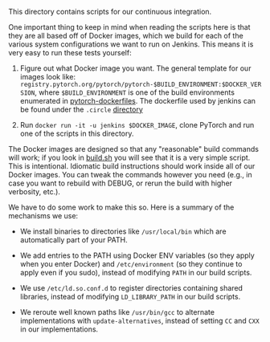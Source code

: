 This directory contains scripts for our continuous integration.

One important thing to keep in mind when reading the scripts here is
that they are all based off of Docker images, which we build for each of
the various system configurations we want to run on Jenkins.  This means
it is very easy to run these tests yourself:

1. Figure out what Docker image you want.  The general template for our
   images look like:
   ``registry.pytorch.org/pytorch/pytorch-$BUILD_ENVIRONMENT:$DOCKER_VERSION``,
   where ``$BUILD_ENVIRONMENT`` is one of the build environments
   enumerated in
   [pytorch-dockerfiles](https://github.com/pytorch/pytorch/blob/master/.circleci/docker/build.sh). The dockerfile used by jenkins can be found under the `.circle` [directory](https://github.com/pytorch/pytorch/blob/master/.circleci/docker)

2. Run ``docker run -it -u jenkins $DOCKER_IMAGE``, clone PyTorch and
   run one of the scripts in this directory.

The Docker images are designed so that any "reasonable" build commands
will work; if you look in [build.sh](build.sh) you will see that it is a
very simple script.  This is intentional.  Idiomatic build instructions
should work inside all of our Docker images.  You can tweak the commands
however you need (e.g., in case you want to rebuild with DEBUG, or rerun
the build with higher verbosity, etc.).

We have to do some work to make this so.  Here is a summary of the
mechanisms we use:

- We install binaries to directories like `/usr/local/bin` which
  are automatically part of your PATH.

- We add entries to the PATH using Docker ENV variables (so
  they apply when you enter Docker) and `/etc/environment` (so they
  continue to apply even if you sudo), instead of modifying
  `PATH` in our build scripts.

- We use `/etc/ld.so.conf.d` to register directories containing
  shared libraries, instead of modifying `LD_LIBRARY_PATH` in our
  build scripts.

- We reroute well known paths like `/usr/bin/gcc` to alternate
  implementations with `update-alternatives`, instead of setting
  `CC` and `CXX` in our implementations.
